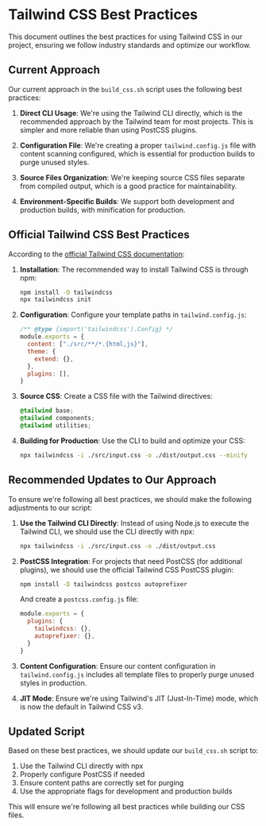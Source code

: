 # Tailwind CSS Best Practices

This document outlines the best practices for using Tailwind CSS in our project, ensuring we follow industry standards and optimize our workflow.

## Current Approach

Our current approach in the `build_css.sh` script uses the following best practices:

1. **Direct CLI Usage**: We're using the Tailwind CLI directly, which is the recommended approach by the Tailwind team for most projects. This is simpler and more reliable than using PostCSS plugins.

2. **Configuration File**: We're creating a proper `tailwind.config.js` file with content scanning configured, which is essential for production builds to purge unused styles.

3. **Source Files Organization**: We're keeping source CSS files separate from compiled output, which is a good practice for maintainability.

4. **Environment-Specific Builds**: We support both development and production builds, with minification for production.

## Official Tailwind CSS Best Practices

According to the [official Tailwind CSS documentation](https://tailwindcss.com/docs/installation):

1. **Installation**: The recommended way to install Tailwind CSS is through npm:
   ```bash
   npm install -D tailwindcss
   npx tailwindcss init
   ```

2. **Configuration**: Configure your template paths in `tailwind.config.js`:
   ```js
   /** @type {import('tailwindcss').Config} */
   module.exports = {
     content: ["./src/**/*.{html,js}"],
     theme: {
       extend: {},
     },
     plugins: [],
   }
   ```

3. **Source CSS**: Create a CSS file with the Tailwind directives:
   ```css
   @tailwind base;
   @tailwind components;
   @tailwind utilities;
   ```

4. **Building for Production**: Use the CLI to build and optimize your CSS:
   ```bash
   npx tailwindcss -i ./src/input.css -o ./dist/output.css --minify
   ```

## Recommended Updates to Our Approach

To ensure we're following all best practices, we should make the following adjustments to our script:

1. **Use the Tailwind CLI Directly**: Instead of using Node.js to execute the Tailwind CLI, we should use the CLI directly with npx:
   ```bash
   npx tailwindcss -i ./src/input.css -o ./dist/output.css
   ```

2. **PostCSS Integration**: For projects that need PostCSS (for additional plugins), we should use the official Tailwind CSS PostCSS plugin:
   ```bash
   npm install -D tailwindcss postcss autoprefixer
   ```
   And create a `postcss.config.js` file:
   ```js
   module.exports = {
     plugins: {
       tailwindcss: {},
       autoprefixer: {},
     }
   }
   ```

3. **Content Configuration**: Ensure our content configuration in `tailwind.config.js` includes all template files to properly purge unused styles in production.

4. **JIT Mode**: Ensure we're using Tailwind's JIT (Just-In-Time) mode, which is now the default in Tailwind CSS v3.

## Updated Script

Based on these best practices, we should update our `build_css.sh` script to:

1. Use the Tailwind CLI directly with npx
2. Properly configure PostCSS if needed
3. Ensure content paths are correctly set for purging
4. Use the appropriate flags for development and production builds

This will ensure we're following all best practices while building our CSS files.